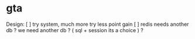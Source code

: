# gta

Design:
    [ ] try system, much more try less point gain
[ ] redis needs another db ? we need another db ? ( sql + session its a choice ) ? 
